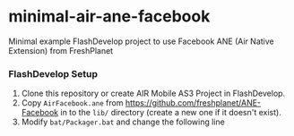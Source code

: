 # minimal-air-ane-facebook

Minimal example FlashDevelop project to use Facebook ANE (Air Native Extension) from FreshPlanet


### FlashDevelop Setup

1. Clone this repository or create AIR Mobile AS3 Project in FlashDevelop.
2. Copy `AirFacebook.ane` from https://github.com/freshplanet/ANE-Facebook in to the `lib/` directory (create a new one if it doesn't exist).
3. Modify `bat/Packager.bat` and change the following line
